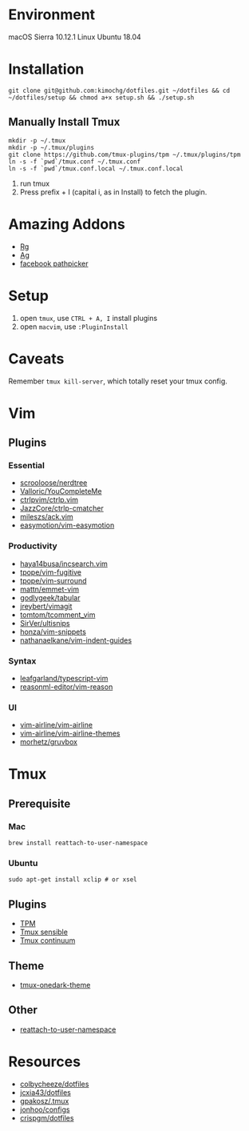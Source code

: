 # Environment

macOS Sierra 10.12.1
Linux Ubuntu 18.04

# Installation

```
git clone git@github.com:kimochg/dotfiles.git ~/dotfiles && cd ~/dotfiles/setup && chmod a+x setup.sh && ./setup.sh
```

## Manually Install Tmux

```
mkdir -p ~/.tmux
mkdir -p ~/.tmux/plugins
git clone https://github.com/tmux-plugins/tpm ~/.tmux/plugins/tpm
ln -s -f `pwd`/tmux.conf ~/.tmux.conf
ln -s -f `pwd`/tmux.conf.local ~/.tmux.conf.local
```

1. run tmux
2. Press prefix + I (capital i, as in Install) to fetch the plugin.

# Amazing Addons

- [Rg](https://github.com/BurntSushi/ripgrep)
- [Ag](https://github.com/ggreer/the_silver_searcher)
- [facebook pathpicker](https://facebook.github.io/PathPicker/)

# Setup

1. open `tmux`, use `CTRL + A, I` install plugins
2. open `macvim`, use `:PluginInstall`

# Caveats

Remember `tmux kill-server`, which totally reset your tmux config.

# Vim

## Plugins

### Essential

- [scrooloose/nerdtree](https://github.com/scrooloose/nerdtree)
- [Valloric/YouCompleteMe](https://github.com/Valloric/YouCompleteMe)
- [ctrlpvim/ctrlp.vim](https://github.com/ctrlpvim/ctrlp.vim)
- [JazzCore/ctrlp-cmatcher](https://github.com/JazzCore/ctrlp-cmatcher)
- [mileszs/ack.vim](https://github.com/mileszs/ack.vim)
- [easymotion/vim-easymotion](https://github.com/easymotion/vim-easymotion)

### Productivity

- [haya14busa/incsearch.vim](https://github.com/haya14busa/incsearch.vim)
- [tpope/vim-fugitive](https://github.com/tpope/vim-fugitive)
- [tpope/vim-surround](https://github.com/tpope/vim-surround)
- [mattn/emmet-vim](https://github.com/mattn/emmet-vim)
- [godlygeek/tabular](https://github.com/godlygeek/tabular)
- [jreybert/vimagit](https://github.com/jreybert/vimagit)
- [tomtom/tcomment_vim](https://github.com/tomtom/tcomment_vim)
- [SirVer/ultisnips](https://github.com/SirVer/ultisnips)
- [honza/vim-snippets](https://github.com/honza/vim-snippets)
- [nathanaelkane/vim-indent-guides](https://github.com/nathanaelkane/vim-indent-guides)

### Syntax

- [leafgarland/typescript-vim](https://github.com/leafgarland/typescript-vim)
- [reasonml-editor/vim-reason](https://github.com/reasonml-editor/vim-reason)

### UI

- [vim-airline/vim-airline](https://github.com/vim-airline/vim-airline)
- [vim-airline/vim-airline-themes](https://github.com/vim-airline/vim-airline-themes)
- [morhetz/gruvbox](https://github.com/morhetz/gruvbox)

# Tmux

## Prerequisite

### Mac

```
brew install reattach-to-user-namespace
```

### Ubuntu

```
sudo apt-get install xclip # or xsel
```

## Plugins

- [TPM](https://github.com/tmux-plugins/tpm)
- [Tmux sensible](https://github.com/tmux-plugins/tmux-sensible)
- [Tmux continuum](https://github.com/tmux-plugins/tmux-continuum)

## Theme

- [tmux-onedark-theme](https://github.com/odedlaz/tmux-onedark-theme)

## Other

- [reattach-to-user-namespace](https://github.com/ChrisJohnsen/tmux-MacOSX-pasteboard)

# Resources

- [colbycheeze/dotfiles](https://github.com/colbycheeze/dotfiles)
- [jcxia43/dotfiles](https://github.com/jcxia43/dotfiles)
- [gpakosz/.tmux](https://github.com/gpakosz/.tmux)
- [jonhoo/configs](https://github.com/jonhoo/configs/blob/master/editor/.config/nvim/init.vim)
- [crispgm/dotfiles](https://github.com/crispgm/dotfiles)
